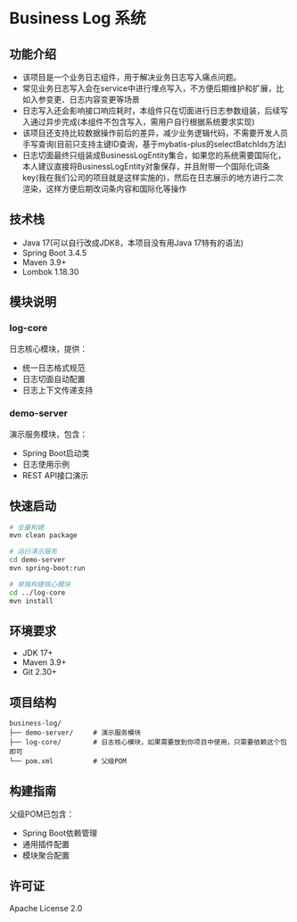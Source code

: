 # Business Log 系统

## 功能介绍
- 该项目是一个业务日志组件，用于解决业务日志写入痛点问题。
- 常见业务日志写入会在service中进行埋点写入，不方便后期维护和扩展，比如入参变更、日志内容变更等场景
- 日志写入还会影响接口响应耗时，本组件只在切面进行日志参数组装，后续写入通过异步完成(本组件不包含写入，需用户自行根据系统要求实现)
- 该项目还支持比较数据操作前后的差异，减少业务逻辑代码，不需要开发人员手写查询(目前只支持主键ID查询，基于mybatis-plus的selectBatchIds方法)
- 日志切面最终只组装成BusinessLogEntity集合，如果您的系统需要国际化，本人建议直接将BusinessLogEntity对象保存，并且附带一个国际化词条key(我在我们公司的项目就是这样实施的)，然后在日志展示的地方进行二次渲染，这样方便后期改词条内容和国际化等操作

## 技术栈
- Java 17(可以自行改成JDK8，本项目没有用Java 17特有的语法)
- Spring Boot 3.4.5
- Maven 3.9+ 
- Lombok 1.18.30

## 模块说明
### log-core
日志核心模块，提供：
- 统一日志格式规范
- 日志切面自动配置
- 日志上下文传递支持

### demo-server
演示服务模块，包含：
- Spring Boot启动类
- 日志使用示例
- REST API接口演示

## 快速启动
```bash
# 全量构建
mvn clean package

# 运行演示服务
cd demo-server
mvn spring-boot:run

# 单独构建核心模块
cd ../log-core
mvn install
```

## 环境要求
- JDK 17+
- Maven 3.9+
- Git 2.30+

## 项目结构
```
business-log/
├── demo-server/     # 演示服务模块
├── log-core/        # 日志核心模块，如果需要放到你项目中使用，只需要依赖这个包即可
└── pom.xml          # 父级POM
```

## 构建指南
父级POM已包含：
- Spring Boot依赖管理
- 通用插件配置
- 模块聚合配置

## 许可证
Apache License 2.0